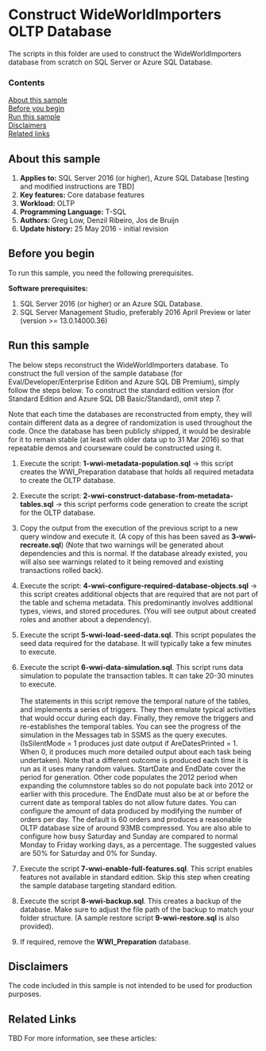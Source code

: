 # Construct WideWorldImporters OLTP Database

The scripts in this folder are used to construct the WideWorldImporters database from scratch on SQL Server or Azure SQL Database.

### Contents

[About this sample](#about-this-sample)<br/>
[Before you begin](#before-you-begin)<br/>
[Run this sample](#run-this-sample)<br/>
[Disclaimers](#disclaimers)<br/>
[Related links](#related-links)<br/>


<a name=about-this-sample></a>

## About this sample

<!-- Delete the ones that don't apply -->
1. **Applies to:** SQL Server 2016 (or higher), Azure SQL Database [testing and modified instructions are TBD]
1. **Key features:** Core database features
1. **Workload:** OLTP
1. **Programming Language:** T-SQL
1. **Authors:** Greg Low, Denzil Ribeiro, Jos de Bruijn
1. **Update history:** 25 May 2016 - initial revision

<a name=before-you-begin></a>

## Before you begin

To run this sample, you need the following prerequisites.

**Software prerequisites:**

<!-- Examples -->
1. SQL Server 2016 (or higher) or an Azure SQL Database. 
2. SQL Server Management Studio, preferably 2016 April Preview or later (version >= 13.0.14000.36)


<a name=run-this-sample></a>

## Run this sample

The below steps reconstruct the WideWorldImporters database. To construct the full version of the sample database (for Eval/Developer/Enterprise Edition and Azure SQL DB Premium), simply follow the steps below. To construct the standard edition version (for Standard Edition and Azure SQL DB Basic/Standard), omit step 7.

Note that each time the databases are reconstructed from empty, they will contain different data as a degree of randomization is used throughout the code. Once the database has been publicly shipped, it would be desirable for it to remain stable (at least with older data up to 31 Mar 2016) so that repeatable demos and courseware could be constructed using it.

<!-- Step by step instructions. Here's a few examples -->

1. Execute the script: **1-wwi-metadata-population.sql** -> this script creates the WWI_Preparation database that holds all required metadata to create the OLTP database.

2. Execute the script: **2-wwi-construct-database-from-metadata-tables.sql** -> this script performs code generation to create the script for the OLTP database.

3. Copy the output from the execution of the previous script to a new query window and execute it. (A copy of this has been saved as **3-wwi-recreate.sql**) (Note that two warnings will be generated about dependencies and this is normal. If the database already existed, you will also see warnings related to it being removed and existing transactions rolled back). 

4. Execute the script: **4-wwi-configure-required-database-objects.sql** -> this script creates additional objects that are required that are not part of the table and schema metadata. This predominantly involves additional types, views, and stored procedures. (You will see output about created roles and another about a dependency).

5. Execute the script **5-wwi-load-seed-data.sql**. This script populates the seed data required for the database. It will typically take a few minutes to execute.

6. Execute the script **6-wwi-data-simulation.sql**. This script runs data simulation to populate the transaction tables. It can take 20-30 minutes to execute.
<br/><br/>The statements in this script remove the temporal nature of the tables, and implements a series of triggers. They then emulate typical activities that would occur during each day. Finally, they remove the triggers and re-establishes the temporal tables. You can see the progress of the simulation in the Messages tab in SSMS as the query executes. (IsSilentMode = 1 produces just date output if AreDatesPrinted = 1. When 0, it produces much more detailed output about each task being undertaken).
Note that a different outcome is produced each time it is run as it uses many random values.
StartDate and EndDate cover the period for generation. Other code populates the 2012 period when expanding the columnstore tables so do not populate back into 2012 or earlier with this procedure. The EndDate must also be at or before the current date as temporal tables do not allow future dates.
You can configure the amount of data produced by modifying the number of orders per day. The default is 60 orders and produces a reasonable OLTP database size of around 93MB compressed. You are also able to configure how busy Saturday and Sunday are compared to normal Monday to Friday working days, as a percentage. The suggested values are 50% for Saturday and 0% for Sunday.

7. Execute the script **7-wwi-enable-full-features.sql**. This script enables features not available in standard edition. Skip this step when creating the sample database targeting standard edition.

8. Execute the script **8-wwi-backup.sql**. This creates a backup of the database. Make sure to adjust the file path of the backup to match your folder structure. (A sample restore script **9-wwi-restore.sql** is also provided).

9. If required, remove the **WWI_Preparation** database.

<a name=disclaimers></a>

## Disclaimers
The code included in this sample is not intended to be used for production purposes.

<a name=related-links></a>

## Related Links
<!-- Links to more articles. Remember to delete "en-us" from the link path. -->
TBD
For more information, see these articles:
